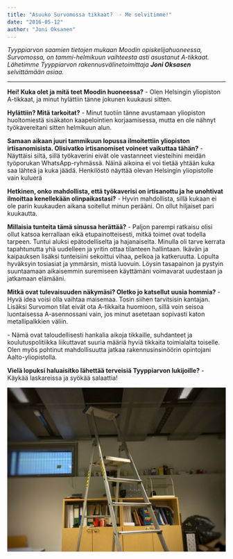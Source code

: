 ```yaml
---
title: "Asuuko Survomossa tikkaat?  - Me selvitimme!"
date: "2016-05-12"
author: "Joni Oksanen"
---
```


_Tyyppiarvon saamien tietojen mukaan Moodin opiskelijahuoneessa, Survomossa, on tammi-helmikuun vaihteesta asti asustanut A-tikkaat. Lähetimme Tyyppiarvon rakennusvälinetoimittaja **Joni Oksasen** selvittämään asiaa._

* * *

**Hei! Kuka olet ja mitä teet Moodin huoneessa?** - Olen Helsingin yliopiston A-tikkaat, ja minut hylättiin tänne jokunen kuukausi sitten.

**Hylättiin? Mitä tarkoitat?** - Minut tuotiin tänne avustamaan yliopiston huoltomiestä sisäkaton kaapelointien korjaamisessa, mutta en ole nähnyt työkavereitani sitten helmikuun alun.

**Samaan aikaan juuri tammikuun lopussa ilmoitettiin yliopiston irtisanomisista. Olisivatko irtisanomiset voineet vaikuttaa tähän?** - Näyttäisi siltä, sillä työkaverini eivät ole vastanneet viesteihini meidän työporukan WhatsApp-ryhmässä. Näinä aikoina ei voi tietää yhtään kuka saa lähteä ja kuka jäädä. Henkilöstö näyttää olevan Helsingin yliopistolle vain kuluerä

**Hetkinen, onko mahdollista, että työkaverisi on irtisanottu ja he unohtivat ilmoittaa kenellekään olinpaikastasi?** - Hyvin mahdollista, sillä kukaan ei ole parin kuukauden aikana soitellut minun perääni. On ollut hiljaiset pari kuukautta.

**Millaisia tunteita tämä sinussa herättää?** - Paljon parempi ratkaisu olisi ollut katsoa kerrallaan eikä etupainotteisesti, mitkä toimet ovat todella tarpeen. Tuntui aluksi epätodelliselta ja hajanaiselta. Minulla oli tarve kerrata tapahtunutta yhä uudelleen ja yritin ottaa tilanteen hallintaan. Ikävän ja kaipauksen lisäksi tunteisiini sekoittui vihaa, pelkoa ja katkeruutta. Lopulta hyväksyin tosiasiat ja ymmärsin, mistä luovuin. Löysin tasapainon ja pystyin suuntaamaan aikaisemmin suremiseen käyttämäni voimavarat uudestaan ja jatkamaan elämääni.

**Mitkä ovat tulevaisuuden näkymäsi? Oletko jo katsellut uusia hommia?** - Hyvä idea voisi olla vaihtaa maisemaa. Tosin siihen tarvitsisin kantajan. Lisäksi Survomon tilat eivät ota A-tikkaita huomioon, sillä voin seisoa luontaisessa A-asennossani vain, jos minut asetetaan sopivasti katon metallipalkkien väliin.

\- Nämä ovat taloudellisesti hankalia aikoja tikkaille, suhdanteet ja koulutuspolitiikka liikuttavat suuria määriä hyviä tikkaita toimialalta toiselle. Olen myös pohtinut mahdollisuutta jatkaa rakennusinsinöörin opintojani Aalto-yliopistolla.

**Vielä lopuksi haluaisitko lähettää terveisiä Tyyppiarvon lukijoille?** \- Käykää laskareissa ja syökää salaattia!


![](IMG_0069.jpg)
